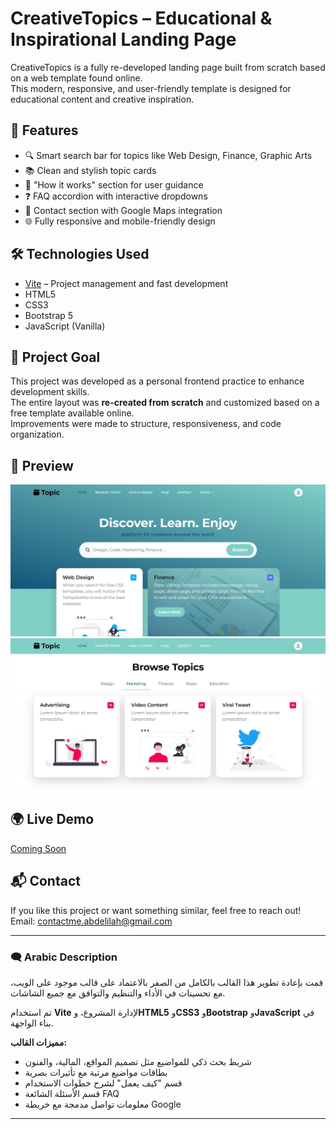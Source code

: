 # CreativeTopics – Educational & Inspirational Landing Page

CreativeTopics is a fully re-developed landing page built from scratch based on a web template found online.  
This modern, responsive, and user-friendly template is designed for educational content and creative inspiration.

## 🚀 Features

- 🔍 Smart search bar for topics like Web Design, Finance, Graphic Arts
- 📚 Clean and stylish topic cards
- 🧭 "How it works" section for user guidance
- ❓ FAQ accordion with interactive dropdowns
- 📍 Contact section with Google Maps integration
- 🌐 Fully responsive and mobile-friendly design

## 🛠️ Technologies Used

- [Vite](https://vitejs.dev/) – Project management and fast development
- HTML5
- CSS3
- Bootstrap 5
- JavaScript (Vanilla)

## 📂 Project Goal

This project was developed as a personal frontend practice to enhance development skills.  
The entire layout was **re-created from scratch** and customized based on a free template available online.  
Improvements were made to structure, responsiveness, and code organization.

## 📸 Preview

![CreativeTopics Preview](./public/images/preview-1.jpg)
![CreativeTopics Preview](./public/images/preview-2.jpg)

## 🌍 Live Demo

[Coming Soon](https://creative-topics-educational-inspirational-landing-page.vercel.app/)

## 📬 Contact

If you like this project or want something similar, feel free to reach out!  
Email: contactme.abdelilah@gmail.com  

---

### 🗨️ Arabic Description

قمت بإعادة تطوير هذا القالب بالكامل من الصفر بالاعتماد على قالب موجود على الويب، مع تحسينات في الأداء والتنظيم والتوافق مع جميع الشاشات.

تم استخدام **Vite** لإدارة المشروع، و**HTML5** و**CSS3** و**Bootstrap** و**JavaScript** في بناء الواجهة.

**مميزات القالب:**
- شريط بحث ذكي للمواضيع مثل تصميم المواقع، المالية، والفنون  
- بطاقات مواضيع مرتبة مع تأثيرات بصرية  
- قسم "كيف يعمل" لشرح خطوات الاستخدام  
- قسم الأسئلة الشائعة FAQ  
- معلومات تواصل مدمجة مع خريطة Google

---

